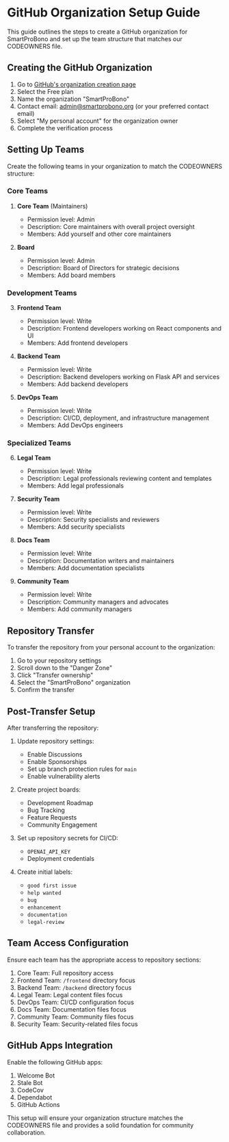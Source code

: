 # GitHub Organization Setup Guide

This guide outlines the steps to create a GitHub organization for SmartProBono and set up the team structure that matches our CODEOWNERS file.

## Creating the GitHub Organization

1. Go to [GitHub's organization creation page](https://github.com/organizations/plan)
2. Select the Free plan
3. Name the organization "SmartProBono"
4. Contact email: admin@smartprobono.org (or your preferred contact email)
5. Select "My personal account" for the organization owner
6. Complete the verification process

## Setting Up Teams

Create the following teams in your organization to match the CODEOWNERS structure:

### Core Teams

1. **Core Team** (Maintainers)
   - Permission level: Admin
   - Description: Core maintainers with overall project oversight
   - Members: Add yourself and other core maintainers

2. **Board**
   - Permission level: Admin
   - Description: Board of Directors for strategic decisions
   - Members: Add board members

### Development Teams

3. **Frontend Team**
   - Permission level: Write
   - Description: Frontend developers working on React components and UI
   - Members: Add frontend developers

4. **Backend Team**
   - Permission level: Write
   - Description: Backend developers working on Flask API and services
   - Members: Add backend developers

5. **DevOps Team**
   - Permission level: Write
   - Description: CI/CD, deployment, and infrastructure management
   - Members: Add DevOps engineers

### Specialized Teams

6. **Legal Team**
   - Permission level: Write
   - Description: Legal professionals reviewing content and templates
   - Members: Add legal professionals

7. **Security Team**
   - Permission level: Write
   - Description: Security specialists and reviewers
   - Members: Add security specialists

8. **Docs Team**
   - Permission level: Write
   - Description: Documentation writers and maintainers
   - Members: Add documentation specialists

9. **Community Team**
   - Permission level: Write
   - Description: Community managers and advocates
   - Members: Add community managers

## Repository Transfer

To transfer the repository from your personal account to the organization:

1. Go to your repository settings
2. Scroll down to the "Danger Zone"
3. Click "Transfer ownership"
4. Select the "SmartProBono" organization
5. Confirm the transfer

## Post-Transfer Setup

After transferring the repository:

1. Update repository settings:
   - Enable Discussions
   - Enable Sponsorships
   - Set up branch protection rules for `main`
   - Enable vulnerability alerts

2. Create project boards:
   - Development Roadmap
   - Bug Tracking
   - Feature Requests
   - Community Engagement

3. Set up repository secrets for CI/CD:
   - `OPENAI_API_KEY`
   - Deployment credentials

4. Create initial labels:
   - `good first issue`
   - `help wanted`
   - `bug`
   - `enhancement`
   - `documentation`
   - `legal-review`

## Team Access Configuration

Ensure each team has the appropriate access to repository sections:

1. Core Team: Full repository access
2. Frontend Team: `/frontend` directory focus
3. Backend Team: `/backend` directory focus
4. Legal Team: Legal content files focus
5. DevOps Team: CI/CD configuration focus
6. Docs Team: Documentation files focus
7. Community Team: Community files focus
8. Security Team: Security-related files focus

## GitHub Apps Integration

Enable the following GitHub apps:

1. Welcome Bot
2. Stale Bot
3. CodeCov
4. Dependabot
5. GitHub Actions

This setup will ensure your organization structure matches the CODEOWNERS file and provides a solid foundation for community collaboration. 